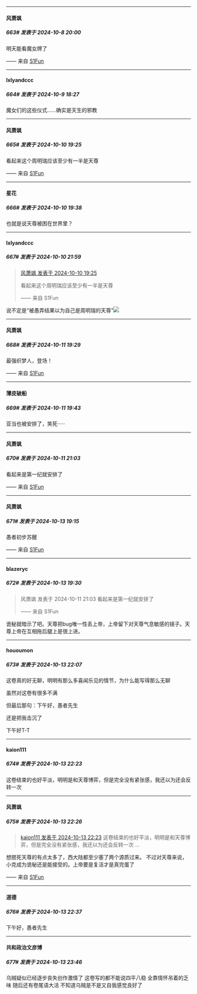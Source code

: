 ﻿
*****

####  风萧飒  
##### 663#       发表于 2024-10-8 20:00

明天能看魔女牌了

—— 来自 [S1Fun](https://s1fun.koalcat.com)


*****

####  lxlyandccc  
##### 664#       发表于 2024-10-9 18:27

魔女们的这些仪式……确实是天生的邪教


*****

####  风萧飒  
##### 665#       发表于 2024-10-10 19:25

看起来这个周明瑞应该至少有一半是天尊

—— 来自 [S1Fun](https://s1fun.koalcat.com)


*****

####  星花  
##### 666#       发表于 2024-10-10 19:38

也就是说天尊被困在世界里？


*****

####  lxlyandccc  
##### 667#       发表于 2024-10-10 21:59

<blockquote><a href="httphttps://bbs.saraba1st.com/2b/forum.php?mod=redirect&amp;goto=findpost&amp;pid=66418818&amp;ptid=2170642" target="_blank">风萧飒 发表于 2024-10-10 19:25</a>

看起来这个周明瑞应该至少有一半是天尊

—— 来自 S1Fun</blockquote>

说不定是“被愚弄结果以为自己是周明瑞的天尊”<img src="https://static.saraba1st.com/image/smiley/face2017/053.png" referrerpolicy="no-referrer">


*****

####  风萧飒  
##### 668#       发表于 2024-10-11 19:29

最强织梦人，登场！

—— 来自 [S1Fun](https://s1fun.koalcat.com)


*****

####  薄皮破船  
##### 669#       发表于 2024-10-11 19:43

亚当也被安排了，笑死·····


*****

####  风萧飒  
##### 670#       发表于 2024-10-11 21:03

看起来是第一纪就安排了

—— 来自 [S1Fun](https://s1fun.koalcat.com)


*****

####  风萧飒  
##### 671#       发表于 2024-10-13 19:15

愚者初步苏醒

—— 来自 [S1Fun](https://s1fun.koalcat.com)


*****

####  blazeryc  
##### 672#       发表于 2024-10-13 19:30

<blockquote>风萧飒 发表于 2024-10-11 21:03
看起来是第一纪就安排了

—— 来自 S1Fun</blockquote>
诡秘就暗示了吧。天尊把bug唯一性丢上帝，上帝留下对天尊气息敏感的镜子。天尊上帝在互相拖后腿上是很上进。


*****

####  hououmon  
##### 673#       发表于 2024-10-13 22:07

这卷真的好无聊，明明有那么多喜闻乐见的情节，为什么能写得那么无聊

虽然对这卷有很多不满

但最后那句：下午好，愚者先生

还是把我击沉了

下午好T-T


*****

####  kaion111  
##### 674#       发表于 2024-10-13 22:23

这卷结束的也好平淡，明明是和天尊博弈，但是完全没有紧张感，我还以为还会反转一次


*****

####  风萧飒  
##### 675#       发表于 2024-10-13 22:26

<blockquote><a href="httphttps://bbs.saraba1st.com/2b/forum.php?mod=redirect&amp;goto=findpost&amp;pid=66443347&amp;ptid=2170642" target="_blank">kaion111 发表于 2024-10-13 22:23</a>
这卷结束的也好平淡，明明是和天尊博弈，但是完全没有紧张感，我还以为还会反转一次 ...</blockquote>
想摁死天尊的有点太多了，西大陆都至少塞了两个源质过来。
不过对天尊来说，小克成为诡秘还是能接受的。上帝要是复活才是真完蛋了

—— 来自 [S1Fun](https://s1fun.koalcat.com)


*****

####  道德  
##### 676#       发表于 2024-10-13 22:37

下午好，愚者先生


*****

####  共和政治文彦博  
##### 677#       发表于 2024-10-13 23:46

乌贼疑似已经逐步丧失创作激情了
这卷写的都不能说四平八稳
全靠情怀吊着的乏味
随后还有卷尾语大活
不知道乌贼是不是又自我感觉良好了

